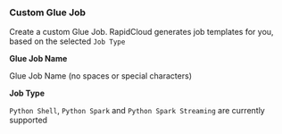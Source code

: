 ### Custom Glue Job

Create a custom Glue Job. RapidCloud generates job templates for you, based on the selected `Job Type`

**Glue Job Name**

Glue Job Name (no spaces or special characters)

**Job Type**

`Python Shell`, `Python Spark` and `Python Spark Streaming` are currently supported

